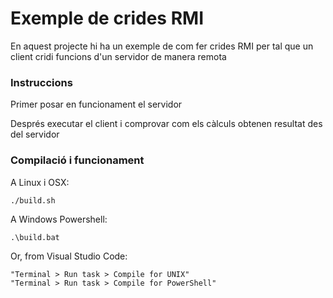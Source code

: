 # Exemple de crides RMI #

En aquest projecte hi ha un exemple de com fer crides RMI per tal que un client cridi funcions d'un servidor de manera remota

### Instruccions ###

Primer posar en funcionament el servidor

Després executar el client i comprovar com els càlculs obtenen resultat des del servidor

### Compilació i funcionament ###

A Linux i OSX:

```
./build.sh
```

A Windows Powershell:

```
.\build.bat
```

Or, from Visual Studio Code:

```
"Terminal > Run task > Compile for UNIX"
"Terminal > Run task > Compile for PowerShell"
```
